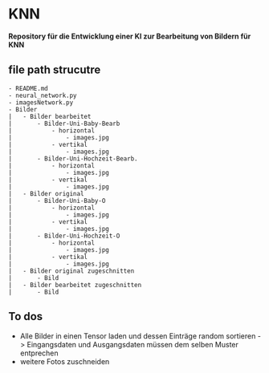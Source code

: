 # KNN
**Repository für die Entwicklung einer KI zur Bearbeitung von Bildern für KNN**

## file path strucutre
```
- README.md
- neural_network.py
- imagesNetwork.py
- Bilder
|   - Bilder bearbeitet
|       - Bilder-Uni-Baby-Bearb
|           - horizontal
|               - images.jpg
|           - vertikal
|               - images.jpg
|       - Bilder-Uni-Hochzeit-Bearb.
|           - horizontal
|               - images.jpg
|           - vertikal
|               - images.jpg
|   - Bilder original
|       - Bilder-Uni-Baby-O
|           - horizontal
|               - images.jpg
|           - vertikal
|               - images.jpg
|       - Bilder-Uni-Hochzeit-O
|           - horizontal
|               - images.jpg
|           - vertikal
|               - images.jpg
|   - Bilder original zugeschnitten
|       - Bild
|   - Bilder bearbeitet zugeschnitten
|       - Bild
```

## To dos
- Alle Bilder in einen Tensor laden und dessen Einträge random sortieren -> Eingangsdaten und Ausgangsdaten müssen dem selben Muster entprechen
- weitere Fotos zuschneiden